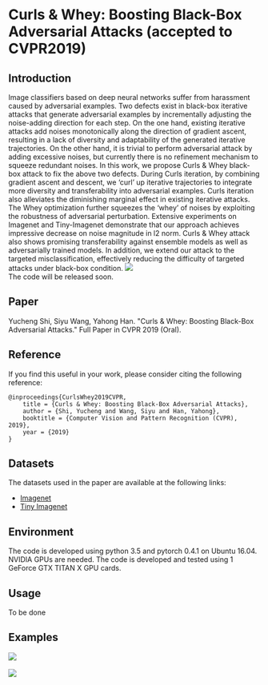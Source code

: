Curls & Whey: Boosting Black-Box Adversarial Attacks (accepted to CVPR2019)
============================================================

Introduction
------------------------------------------------------------
Image classifiers based on deep neural networks suffer from harassment caused by adversarial examples. Two defects exist in black-box iterative attacks that generate adversarial examples by incrementally adjusting the noise-adding direction for each step. On the one hand, existing iterative attacks add noises monotonically along the direction of gradient ascent, resulting in a lack of diversity and adaptability of the generated iterative trajectories. On the other hand, it is trivial to perform adversarial attack by adding excessive noises, but currently there is no refinement mechanism to squeeze redundant noises. In this work, we propose Curls & Whey black-box attack to fix the above two defects. During Curls iteration, by combining gradient ascent and descent, we ‘curl’ up iterative trajectories to integrate more diversity and transferability into adversarial examples. Curls iteration also alleviates the diminishing marginal effect in existing iterative attacks. The Whey optimization further squeezes the ‘whey’ of noises by exploiting the robustness of adversarial perturbation. Extensive experiments on Imagenet and Tiny-Imagenet demonstrate that our approach achieves impressive decrease on noise magnitude in l2 norm. Curls & Whey attack also shows promising transferability against ensemble models as well as adversarially trained models. In addition, we extend our attack to the targeted misclassification, effectively reducing the difficulty of targeted attacks under black-box condition.
![](https://github.com/walegahaha/Curls-Whey/raw/master/figures/curls_whey.png)
<br/> 
The code will be released soon.

Paper
------------------------------------------------------------
Yucheng Shi, Siyu Wang, Yahong Han. "Curls & Whey: Boosting Black-Box Adversarial Attacks." Full Paper in CVPR 2019 (Oral).

Reference
------------------------------------------------------------
If you find this useful in your work, please consider citing the following reference:
```
@inproceedings{CurlsWhey2019CVPR,
    title = {Curls & Whey: Boosting Black-Box Adversarial Attacks},
    author = {Shi, Yucheng and Wang, Siyu and Han, Yahong},
    booktitle = {Computer Vision and Pattern Recognition (CVPR), 2019},
    year = {2019}
}
```

Datasets
------------------------------------------------------------
The datasets used in the paper are available at the following links:
* [Imagenet](http://image-net.org/index)
* [Tiny Imagenet](https://tiny-imagenet.herokuapp.com/)

Environment
------------------------------------------------------------
The code is developed using python 3.5 and pytorch 0.4.1 on Ubuntu 16.04. NVIDIA GPUs are needed. The code is developed and tested using 1 GeForce GTX TITAN X GPU cards. 

Usage
------------------------------------------------------------
To be done

Examples
------------------------------------------------------------
![](https://github.com/walegahaha/Curls-Whey/raw/master/figures/example_figure_untargeted.png)  
<br/> 
![](https://github.com/walegahaha/Curls-Whey/raw/master/figures/example_figure_targeted.png)
